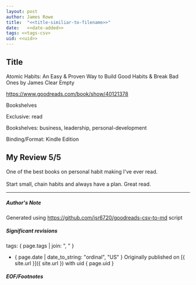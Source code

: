 ```yaml
---
layout: post
author: James Rowe
title:  "<<title-similiar-to-filename>>"
date:   <<date-added>>
tags: <<tags-csv>
uid: <<uid>>
---
```


<!-- highly dependent on how you personally use jekyll templates, and how you want this to show up -->

## Title

Atomic Habits: An Easy & Proven Way to Build Good Habits & Break Bad Ones by James Clear
Empty 

https://www.goodreads.com/book/show/40121378

Bookshelves

Exclusive: read

Bookshelves: business, leadership, personal-development

Binding/Format: Kindle Edition

## My Review 5/5

One of the best books on personal habit making I've ever read.<br/><br/>Start small, chain habits and always have a plan. Great read.

---

##### Author's Note

Generated using https://github.com/jsr6720/goodreads-csv-to-md script

##### Significant revisions

tags: { page.tags | join: ", " } <!-- todo move this somewhere -->

- { page.date | date_to_string: "ordinal", "US" } Originally published on [{ site.url }]({ site.url }) with uid { page.uid }

##### EOF/Footnotes
